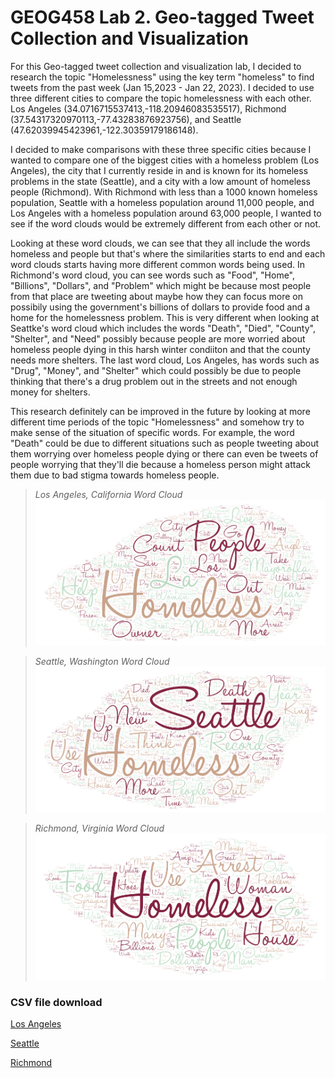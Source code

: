 # GEOG458 Lab 2. Geo-tagged Tweet Collection and Visualization

For this Geo-tagged tweet collection and visualization lab, I decided to research the topic "Homelessness" using the key term "homeless" to find tweets from the past week (Jan 15,2023 - Jan 22, 2023).
I decided to use three different cities to compare the topic homelessness with each other. Los Angeles (34.0716715537413,-118.20946083535517), Richmond (37.54317320970113,-77.43283876923756), and Seattle (47.62039945423961,-122.30359179186148). 

I decided to make comparisons with these three specific cities because I wanted to compare one of the biggest cities with a homeless problem (Los Angeles), the city that I currently reside in and is known for its homeless problems in the state (Seattle), and a city with a low amount of homeless people (Richmond). With Richmond with less than a 1000 known homeless population, Seattle with a homeless population around 11,000 people, and Los Angeles with a homeless population around 63,000 people, I wanted to see if the word clouds would be extremely different from each other or not. 

Looking at these word clouds, we can see that they all include the words homeless and people but that's where the similarities starts to end and each word clouds starts having more different common words being used. In Richmond's word cloud, you can see words such as "Food", "Home", "Billions", "Dollars", and "Problem" which might be because most people from that place are tweeting about maybe how they can focus more on possibily using the government's billions of dollars to provide food and a home for the homelessness problem. This is very different when looking at Seattke's word cloud which includes the words "Death", "Died", "County", "Shelter", and "Need" possibly because people are more worried about homeless people dying in this harsh winter condiiton and that the county needs more shelters. The last word cloud, Los Angeles, has words such as "Drug", "Money", and "Shelter" which could possibly be due to people thinking that there's a drug problem out in the streets and not enough money for shelters.

This research definitely can be improved in the future by looking at more different time periods of the topic "Homelessness" and somehow try to make sense of the situation of specific words. For example, the word "Death" could be due to different situations such as people tweeting about them worrying over homeless people dying or there can even be tweets of people worrying that they'll die because a homeless person might attack them due to bad stigma towards homeless people. 

> *Los Angeles, California Word Cloud*
![LA wordcloud](https://raw.githubusercontent.com/ryantamtran/Geo-tagged-Tweet-Collection/main/img/wordcloud-1.png)

> *Seattle, Washington Word Cloud*
![Seattle wordcloud](https://raw.githubusercontent.com/ryantamtran/Geo-tagged-Tweet-Collection/main/img/wordcloud-2.png)

> *Richmond, Virginia Word Cloud*
![Richmond wordcloud](https://raw.githubusercontent.com/ryantamtran/Geo-tagged-Tweet-Collection/main/img/wordcloud-3.png)

### CSV file download
[Los Angeles] 

[Seattle] 

[Richmond] 

[Los Angeles]: https://drive.google.com/file/d/1iUXoZyq5zjAx22NzpHXrZyDCDWvWReyn/view?usp=sharing
[Seattle]: https://drive.google.com/file/d/1qO8UCAA5eFzb9jAHOlTqPYvRr6_drPBi/view?usp=sharing
[Richmond]: https://drive.google.com/file/d/16inq6O3Rr896obzR0V2q5DvXvb10rfXy/view?usp=sharing
